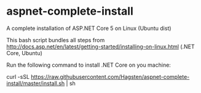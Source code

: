 # aspnet-complete-install
A complete installation of ASP.NET Core 5 on Linux (Ubuntu dist)

This bash script bundles all steps from http://docs.asp.net/en/latest/getting-started/installing-on-linux.html (.NET Core, Ubuntu)

Run the following command to install .NET Core on you machine:

curl -sSL https://raw.githubusercontent.com/Hagsten/aspnet-complete-install/master/install.sh | sh
